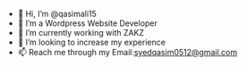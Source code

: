 - 👋 Hi, I’m @qasimali15
- 👀 I’m a Wordpress Website Developer
- 🌱 I’m currently working with ZAKZ
- 💞️ I’m looking to increase my experience
- 📫 Reach me through my Email:syedqasim0512@gmail.com

<!---
qasimali15/qasimali15 is a ✨ special ✨ repository because its `README.md` (this file) appears on your GitHub profile.
You can click the Preview link to take a look at your changes.
--->
